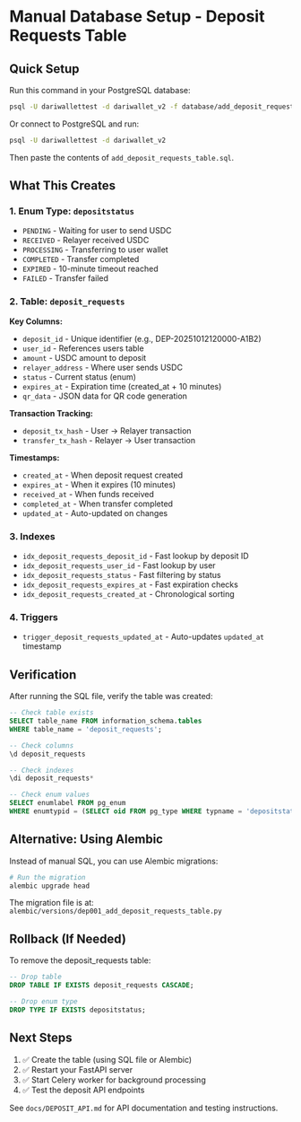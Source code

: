 # Manual Database Setup - Deposit Requests Table

## Quick Setup

Run this command in your PostgreSQL database:

```bash
psql -U dariwallettest -d dariwallet_v2 -f database/add_deposit_requests_table.sql
```

Or connect to PostgreSQL and run:

```bash
psql -U dariwallettest -d dariwallet_v2
```

Then paste the contents of `add_deposit_requests_table.sql`.

## What This Creates

### 1. Enum Type: `depositstatus`
- `PENDING` - Waiting for user to send USDC
- `RECEIVED` - Relayer received USDC
- `PROCESSING` - Transferring to user wallet
- `COMPLETED` - Transfer completed
- `EXPIRED` - 10-minute timeout reached
- `FAILED` - Transfer failed

### 2. Table: `deposit_requests`

**Key Columns:**
- `deposit_id` - Unique identifier (e.g., DEP-20251012120000-A1B2)
- `user_id` - References users table
- `amount` - USDC amount to deposit
- `relayer_address` - Where user sends USDC
- `status` - Current status (enum)
- `expires_at` - Expiration time (created_at + 10 minutes)
- `qr_data` - JSON data for QR code generation

**Transaction Tracking:**
- `deposit_tx_hash` - User → Relayer transaction
- `transfer_tx_hash` - Relayer → User transaction

**Timestamps:**
- `created_at` - When deposit request created
- `expires_at` - When it expires (10 minutes)
- `received_at` - When funds received
- `completed_at` - When transfer completed
- `updated_at` - Auto-updated on changes

### 3. Indexes
- `idx_deposit_requests_deposit_id` - Fast lookup by deposit ID
- `idx_deposit_requests_user_id` - Fast lookup by user
- `idx_deposit_requests_status` - Fast filtering by status
- `idx_deposit_requests_expires_at` - Fast expiration checks
- `idx_deposit_requests_created_at` - Chronological sorting

### 4. Triggers
- `trigger_deposit_requests_updated_at` - Auto-updates `updated_at` timestamp

## Verification

After running the SQL file, verify the table was created:

```sql
-- Check table exists
SELECT table_name FROM information_schema.tables 
WHERE table_name = 'deposit_requests';

-- Check columns
\d deposit_requests

-- Check indexes
\di deposit_requests*

-- Check enum values
SELECT enumlabel FROM pg_enum 
WHERE enumtypid = (SELECT oid FROM pg_type WHERE typname = 'depositstatus');
```

## Alternative: Using Alembic

Instead of manual SQL, you can use Alembic migrations:

```bash
# Run the migration
alembic upgrade head
```

The migration file is at:
`alembic/versions/dep001_add_deposit_requests_table.py`

## Rollback (If Needed)

To remove the deposit_requests table:

```sql
-- Drop table
DROP TABLE IF EXISTS deposit_requests CASCADE;

-- Drop enum type
DROP TYPE IF EXISTS depositstatus;
```

## Next Steps

1. ✅ Create the table (using SQL file or Alembic)
2. ✅ Restart your FastAPI server
3. ✅ Start Celery worker for background processing
4. ✅ Test the deposit API endpoints

See `docs/DEPOSIT_API.md` for API documentation and testing instructions.
